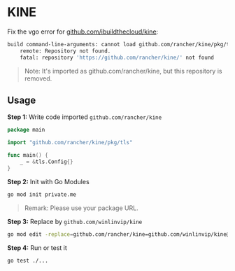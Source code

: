 # KINE

Fix the vgo error for [github.com/ibuildthecloud/kine](https://github.com/ibuildthecloud/kine):

```bash
build command-line-arguments: cannot load github.com/rancher/kine/pkg/tls: git ls-remote -q https://github.com/rancher/kine exit status 128:
	remote: Repository not found.
	fatal: repository 'https://github.com/rancher/kine/' not found
```

> Note: It's imported as github.com/rancher/kine, but this repository is removed.

## Usage

**Step 1:** Write code imported `github.com/rancher/kine`

```go
package main

import "github.com/rancher/kine/pkg/tls"

func main() {
	_ = &tls.Config{}
}
```

**Step 2:** Init with Go Modules

```bash
go mod init private.me
```

> Remark: Please use your package URL.

**Step 3:** Replace by `github.com/winlinvip/kine`

```bash
go mod edit -replace=github.com/rancher/kine=github.com/winlinvip/kine@v0.2.0
```

**Step 4:** Run or test it

```bash
go test ./...
```